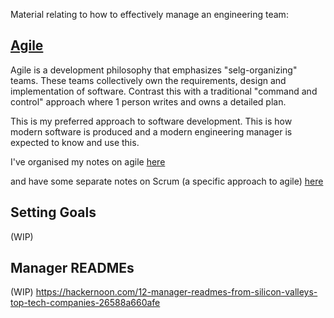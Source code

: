 Material relating to how to effectively manage an engineering team:

## [Agile](agile.md)

Agile is a development philosophy that emphasizes "selg-organizing" teams. These teams collectively own the requirements, design and implementation of software. Contrast this with a traditional "command and control" approach where 1 person writes and owns a detailed plan.

This is my preferred approach to software development. This is how modern software is produced and a modern engineering manager is expected to know and use this.

I've organised my notes on agile [here](agile.md)

and have some separate notes on Scrum (a specific approach to agile) [here](scrum.md)

## Setting Goals
(WIP)

## Manager READMEs
(WIP)
https://hackernoon.com/12-manager-readmes-from-silicon-valleys-top-tech-companies-26588a660afe
